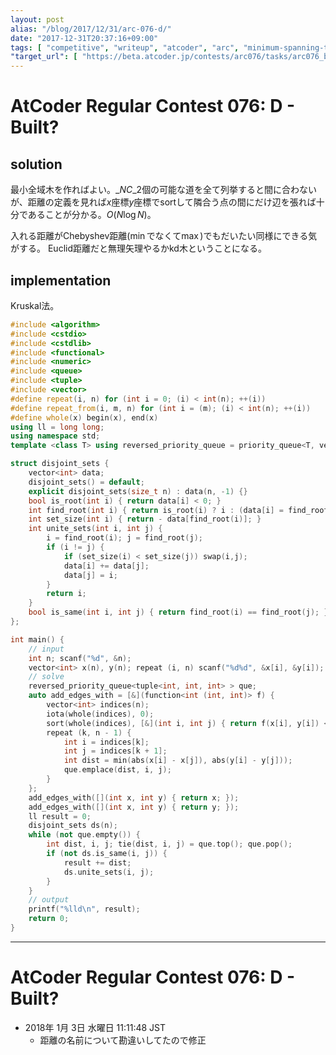 ```yaml
---
layout: post
alias: "/blog/2017/12/31/arc-076-d/"
date: "2017-12-31T20:37:16+09:00"
tags: [ "competitive", "writeup", "atcoder", "arc", "minimum-spanning-tree" ]
"target_url": [ "https://beta.atcoder.jp/contests/arc076/tasks/arc076_b" ]
---
```


# AtCoder Regular Contest 076: D - Built?

## solution

最小全域木を作ればよい。${}\_NC\_2$個の可能な道を全て列挙すると間に合わないが、距離の定義を見れば$x$座標$y$座標でsortして隣合う点の間にだけ辺を張れば十分であることが分かる。$O(N \log N)$。

入れる距離がChebyshev距離($\min$でなくて$\max$)でもだいたい同様にできる気がする。
Euclid距離だと無理矢理やるかkd木ということになる。

## implementation

Kruskal法。

``` c++
#include <algorithm>
#include <cstdio>
#include <cstdlib>
#include <functional>
#include <numeric>
#include <queue>
#include <tuple>
#include <vector>
#define repeat(i, n) for (int i = 0; (i) < int(n); ++(i))
#define repeat_from(i, m, n) for (int i = (m); (i) < int(n); ++(i))
#define whole(x) begin(x), end(x)
using ll = long long;
using namespace std;
template <class T> using reversed_priority_queue = priority_queue<T, vector<T>, greater<T> >;

struct disjoint_sets {
    vector<int> data;
    disjoint_sets() = default;
    explicit disjoint_sets(size_t n) : data(n, -1) {}
    bool is_root(int i) { return data[i] < 0; }
    int find_root(int i) { return is_root(i) ? i : (data[i] = find_root(data[i])); }
    int set_size(int i) { return - data[find_root(i)]; }
    int unite_sets(int i, int j) {
        i = find_root(i); j = find_root(j);
        if (i != j) {
            if (set_size(i) < set_size(j)) swap(i,j);
            data[i] += data[j];
            data[j] = i;
        }
        return i;
    }
    bool is_same(int i, int j) { return find_root(i) == find_root(j); }
};

int main() {
    // input
    int n; scanf("%d", &n);
    vector<int> x(n), y(n); repeat (i, n) scanf("%d%d", &x[i], &y[i]);
    // solve
    reversed_priority_queue<tuple<int, int, int> > que;
    auto add_edges_with = [&](function<int (int, int)> f) {
        vector<int> indices(n);
        iota(whole(indices), 0);
        sort(whole(indices), [&](int i, int j) { return f(x[i], y[i]) < f(x[j], y[j]); });
        repeat (k, n - 1) {
            int i = indices[k];
            int j = indices[k + 1];
            int dist = min(abs(x[i] - x[j]), abs(y[i] - y[j]));
            que.emplace(dist, i, j);
        }
    };
    add_edges_with([](int x, int y) { return x; });
    add_edges_with([](int x, int y) { return y; });
    ll result = 0;
    disjoint_sets ds(n);
    while (not que.empty()) {
        int dist, i, j; tie(dist, i, j) = que.top(); que.pop();
        if (not ds.is_same(i, j)) {
            result += dist;
            ds.unite_sets(i, j);
        }
    }
    // output
    printf("%lld\n", result);
    return 0;
}
```

---

# AtCoder Regular Contest 076: D - Built?

-   2018年  1月  3日 水曜日 11:11:48 JST
    -   距離の名前について勘違いしてたので修正
